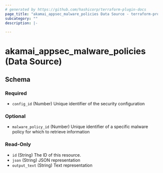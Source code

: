 ```yaml
---
# generated by https://github.com/hashicorp/terraform-plugin-docs
page_title: "akamai_appsec_malware_policies Data Source - terraform-provider-akamai"
subcategory: ""
description: |-
  
---
```


# akamai_appsec_malware_policies (Data Source)





<!-- schema generated by tfplugindocs -->
## Schema

### Required

- `config_id` (Number) Unique identifier of the security configuration

### Optional

- `malware_policy_id` (Number) Unique identifier of a specific malware policy for which to retrieve information

### Read-Only

- `id` (String) The ID of this resource.
- `json` (String) JSON representation
- `output_text` (String) Text representation
